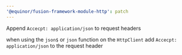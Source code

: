 ```yaml
---
'@equinor/fusion-framework-module-http': patch
---
```


Append `Accecpt: application/json` to request headers

when using the `json$` or `json` function on the `HttpClient` add `Accecpt: application/json` to the request header
